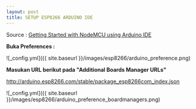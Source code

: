 ```yaml
---
layout: post
title: SETUP ESP8266 ARDUINO IDE 
---
```


Source : [Getting Started with NodeMCU using Arduino IDE](https://www.electronicwings.com/nodemcu/getting-started-with-nodemcu-using-arduino-ide) 

**Buka Preferences :**

![_config.yml]({{ site.baseurl }}/images/esp8266/arduino_preference.png)

**Masukan URL berikut pada "Additional Boards Manager URLs"**

http://arduino.esp8266.com/stable/package_esp8266com_index.json

![_config.yml]({{ site.baseurl }}/images/esp8266/arduino_preference_boardmanagers.png)

